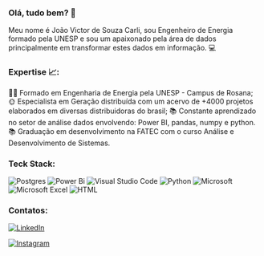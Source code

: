 ### Olá, tudo bem? 👋

Meu nome é João Victor de Souza Carli, sou Engenheiro de Energia formado pela UNESP e sou um apaixonado pela área de dados principalmente em transformar estes dados em informação. 💻

### Expertise 📈:
👷‍♂️ Formado em Engenharia de Energia pela UNESP - Campus de Rosana;
🌞 Especialista em Geração distribuída com um acervo de +4000 projetos elaborados em diversas distribuidoras do brasil;
📚 Constante aprendizado no setor de análise dados envolvendo: Power BI, pandas, numpy e python.
📚 Graduação em desenvolvimento na FATEC com o curso Análise e Desenvolvimento de Sistemas.


### Teck Stack:
![Postgres](https://img.shields.io/badge/postgres-%23316192.svg?style=for-the-badge&logo=postgresql&logoColor=white)
![Power Bi](https://img.shields.io/badge/power_bi-F2C811?style=for-the-badge&logo=powerbi&logoColor=black)
![Visual Studio Code](https://img.shields.io/badge/Visual%20Studio%20Code-0078d7.svg?style=for-the-badge&logo=visual-studio-code&logoColor=white)
![Python](https://img.shields.io/badge/python-3670A0?style=for-the-badge&logo=python&logoColor=ffdd54)
![Microsoft](https://img.shields.io/badge/Microsoft-0078D4?style=for-the-badge&logo=microsoft&logoColor=white)
![Microsoft Excel](https://img.shields.io/badge/Microsoft_Excel-217346?style=for-the-badge&logo=microsoft-excel&logoColor=white)
![HTML](<img src="https://cdn.jsdelivr.net/gh/devicons/devicon/icons/html5/html5-original.svg" width="40" height="40"/>)

### Contatos:
[![LinkedIn](https://img.shields.io/badge/linkedin-%230077B5.svg?style=for-the-badge&logo=linkedin&logoColor=white)](https://www.linkedin.com/in/jo%C3%A3o-victor-souza-carli-979403196/)


[![Instagram](https://img.shields.io/badge/Instagram-%23E4405F.svg?style=for-the-badge&logo=Instagram&logoColor=white)](https://www.instagram.com/eng.joaovictor/)

